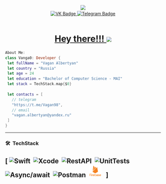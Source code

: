 
<div id="header" align="center">
  <img src="https://media.giphy.com/media/M9gbBd9nbDrOTu1Mqx/giphy.gif" width="100"/>
</div>

<div id="header" align="center" id="badges">
  <a href="https://vk.com/vanga0">
  <img src="https://img.shields.io/badge/vk-blue?logo=vk&logoColor=white&style=for-the-badge" alt="VK Badge"/>
  <a href="https://t.me/Vagan98">
  <img src="https://img.shields.io/badge/telegram-blue?logo=telegram&logoColor=white&style=for-the-badge" alt="Telegram Badge"/>
  <div>
  <img src="https://komarev.com/ghpvc/?username=Vanga0&style=flat-square&color=blue" alt=""/>
</div>
<h1> <div id="header" align="center" >
  Hey there!!! 
  <img src="https://media.giphy.com/media/hvRJCLFzcasrR4ia7z/giphy.gif" width="30px"/> </div>
  </div>

 ```swift
About Me:
class Vanga0: Developer {
  let fullName = "Vagan Albertyan"
  let country = "Russia"
  let age = 24
  let education = "Bachelor of Computer Science - MAI"
  let stack = TechStack.map{$0}
  
  let contacts = [
    // telegram
    "https://t.me/Vagan98",
    // email
    "vagan.albertyan@yandex.ru"
  ]  
}

```
---

### 🛠 &nbsp;TechStack
[
![Swift](https://img.shields.io/badge/-Swift-05122A?style=flat&logo=Swift)&nbsp;
![Xcode](https://img.shields.io/badge/-Xcode-05122A?style=flat&logo=Xcode)&nbsp;
![RestAPI](https://img.shields.io/badge/-RestAPI-05122A?style=flat&logo=Rest&logoColor=#F67909)&nbsp;
![UnitTests](https://img.shields.io/badge/-UnitTests-05122A?style=flat&logo=UnitTests&logoColor=violet)&nbsp;
![Async/await](https://img.shields.io/badge/-Async/await-05122A?style=flat&logo=UnitTests&logoColor=violet)&nbsp;
![Postman](https://img.shields.io/badge/-Postman-05122A?style=flat&logo=Postman)&nbsp;
<img src= "https://github.com/devicons/devicon/blob/master/icons/firebase/firebase-plain-wordmark.svg" title="Firebase" alt="Firebase" width="40" height="40" /> &nbsp;
]
---
    
                                                                                                                                               
